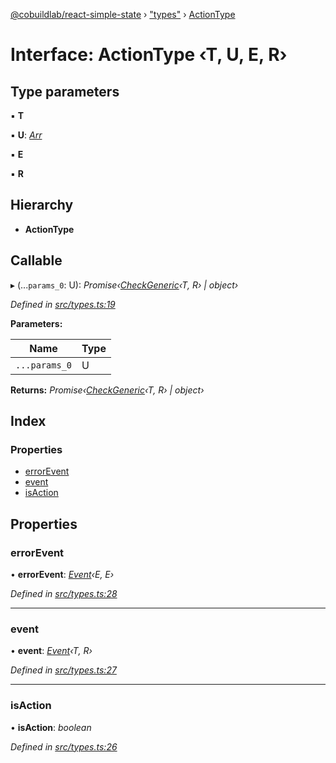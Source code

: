 [@cobuildlab/react-simple-state](../README.md) › ["types"](../modules/_types_.md) › [ActionType](_types_.actiontype.md)

# Interface: ActionType ‹**T, U, E, R**›

## Type parameters

▪ **T**

▪ **U**: *[Arr](../modules/_types_.md#arr)*

▪ **E**

▪ **R**

## Hierarchy

* **ActionType**

## Callable

▸ (...`params_0`: U): *Promise‹[CheckGeneric](../modules/_types_.md#checkgeneric)‹T, R› | object›*

*Defined in [src/types.ts:19](https://github.com/cobuildlab/react-simple-state/blob/7265dd9/src/types.ts#L19)*

**Parameters:**

Name | Type |
------ | ------ |
`...params_0` | U |

**Returns:** *Promise‹[CheckGeneric](../modules/_types_.md#checkgeneric)‹T, R› | object›*

## Index

### Properties

* [errorEvent](_types_.actiontype.md#errorevent)
* [event](_types_.actiontype.md#event)
* [isAction](_types_.actiontype.md#isaction)

## Properties

###  errorEvent

• **errorEvent**: *[Event](../classes/_event_.event.md)‹E, E›*

*Defined in [src/types.ts:28](https://github.com/cobuildlab/react-simple-state/blob/7265dd9/src/types.ts#L28)*

___

###  event

• **event**: *[Event](../classes/_event_.event.md)‹T, R›*

*Defined in [src/types.ts:27](https://github.com/cobuildlab/react-simple-state/blob/7265dd9/src/types.ts#L27)*

___

###  isAction

• **isAction**: *boolean*

*Defined in [src/types.ts:26](https://github.com/cobuildlab/react-simple-state/blob/7265dd9/src/types.ts#L26)*
